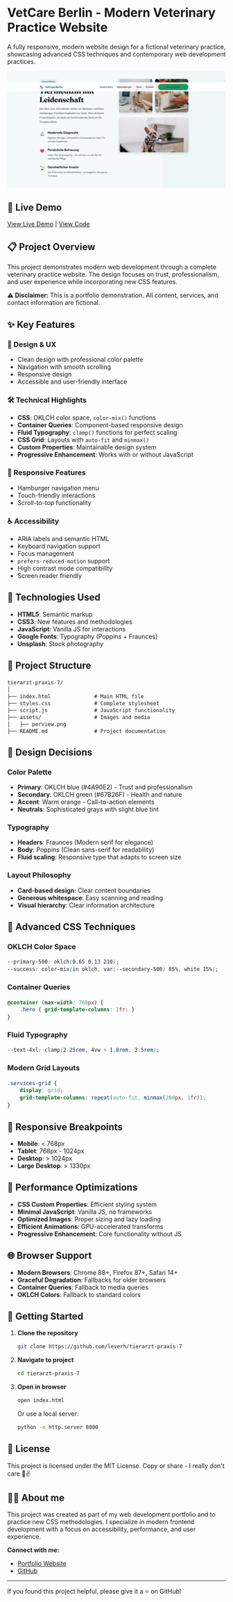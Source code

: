 # VetCare Berlin - Modern Veterinary Practice Website

A fully responsive, modern website design for a fictional veterinary practice, showcasing advanced CSS techniques and contemporary web development practices.

![Website Preview](./assets/preview.png)

## 🌟 Live Demo

[View Live Demo](https://vet-practice-demo.netlify.app/) | [View Code](https://github.com/leverh/tierarzt-praxis-7)

## 📋 Project Overview

This project demonstrates modern web development through a complete veterinary practice website. The design focuses on trust, professionalism, and user experience while incorporating new CSS features.

**⚠️ Disclaimer:** This is a portfolio demonstration. All content, services, and contact information are fictional.

## ✨ Key Features

### 🎨 Design & UX
- Clean design with professional color palette
- Navigation with smooth scrolling
- Responsive design
- Accessible and user-friendly interface

### 🛠️ Technical Highlights
- **CSS**: OKLCH color space, `color-mix()` functions
- **Container Queries**: Component-based responsive design
- **Fluid Typography**: `clamp()` functions for perfect scaling
- **CSS Grid**: Layouts with `auto-fit` and `minmax()`
- **Custom Properties**: Maintainable design system
- **Progressive Enhancement**: Works with or without JavaScript

### 📱 Responsive Features
- Hamburger navigation menu
- Touch-friendly interactions
- Scroll-to-top functionality

### ♿ Accessibility
- ARIA labels and semantic HTML
- Keyboard navigation support
- Focus management
- `prefers-reduced-motion` support
- High contrast mode compatibility
- Screen reader friendly

## 🚀 Technologies Used

- **HTML5**: Semantic markup
- **CSS3**: New features and methodologies
- **JavaScript**: Vanilla JS for interactions
- **Google Fonts**: Typography (Poppins + Fraunces)
- **Unsplash**: Stock photography

## 📂 Project Structure

```
tierarzt-praxis-7/
│
├── index.html              # Main HTML file
├── styles.css              # Complete stylesheet
├── script.js               # JavaScript functionality
├── assets/                 # Images and media
│   ├── perview.png
├── README.md               # Project documentation
```

## 🎯 Design Decisions

### Color Palette
- **Primary**: OKLCH blue (#4A90E2) - Trust and professionalism
- **Secondary**: OKLCH green (#67B26F) - Health and nature
- **Accent**: Warm orange - Call-to-action elements
- **Neutrals**: Sophisticated grays with slight blue tint

### Typography
- **Headers**: Fraunces (Modern serif for elegance)
- **Body**: Poppins (Clean sans-serif for readability)
- **Fluid scaling**: Responsive type that adapts to screen size

### Layout Philosophy
- **Card-based design**: Clear content boundaries
- **Generous whitespace**: Easy scanning and reading
- **Visual hierarchy**: Clear information architecture

## 🔧 Advanced CSS Techniques

### OKLCH Color Space
```css
--primary-500: oklch(0.65 0.13 210);
--success: color-mix(in oklch, var(--secondary-500) 85%, white 15%);
```

### Container Queries
```css
@container (max-width: 768px) {
    .hero { grid-template-columns: 1fr; }
}
```

### Fluid Typography
```css
--text-4xl: clamp(2.25rem, 4vw + 1.8rem, 3.5rem);
```

### Modern Grid Layouts
```css
.services-grid {
    display: grid;
    grid-template-columns: repeat(auto-fit, minmax(280px, 1fr));
}
```

## 📱 Responsive Breakpoints

- **Mobile**: < 768px
- **Tablet**: 768px - 1024px
- **Desktop**: > 1024px
- **Large Desktop**: > 1330px

## 🎨 Performance Optimizations

- **CSS Custom Properties**: Efficient styling system
- **Minimal JavaScript**: Vanilla JS, no frameworks
- **Optimized Images**: Proper sizing and lazy loading
- **Efficient Animations**: GPU-accelerated transforms
- **Progressive Enhancement**: Core functionality without JS

## 🌐 Browser Support

- **Modern Browsers**: Chrome 88+, Firefox 87+, Safari 14+
- **Graceful Degradation**: Fallbacks for older browsers
- **Container Queries**: Fallback to media queries
- **OKLCH Colors**: Fallback to standard colors

## 🚀 Getting Started

1. **Clone the repository**
   ```bash
   git clone https://github.com/leverh/tierarzt-praxis-7
   ```

2. **Navigate to project**
   ```bash
   cd tierarzt-praxis-7
   ```

3. **Open in browser**
   ```bash
   open index.html
   ```
   Or use a local server:
   ```bash
   python -m http.server 8000
   ```


## 📄 License

This project is licensed under the MIT License. Copy or share - I really don't care 🖖✌️

## 👨‍💻 About me

This project was created as part of my web development portfolio and to practice new CSS methodologies. I specialize in modern frontend development with a focus on accessibility, performance, and user experience.

**Connect with me:**
- [Portfolio Website](https://pixelsummit.dev/)
- [GitHub](https://github.com/leverh)

---

If you found this project helpful, please give it a ⭐ on GitHub! 